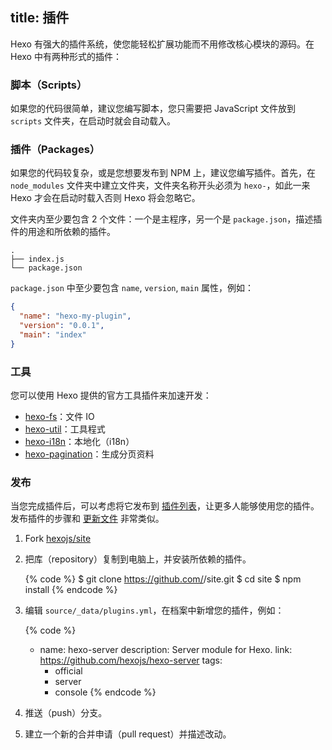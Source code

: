 title: 插件
---
Hexo 有强大的插件系统，使您能轻松扩展功能而不用修改核心模块的源码。在 Hexo 中有两种形式的插件：

### 脚本（Scripts）

如果您的代码很简单，建议您编写脚本，您只需要把 JavaScript 文件放到 `scripts` 文件夹，在启动时就会自动载入。

### 插件（Packages）

如果您的代码较复杂，或是您想要发布到 NPM 上，建议您编写插件。首先，在 `node_modules` 文件夹中建立文件夹，文件夹名称开头必须为 `hexo-`，如此一来 Hexo 才会在启动时载入否则 Hexo 将会忽略它。

文件夹内至少要包含 2 个文件：一个是主程序，另一个是 `package.json`，描述插件的用途和所依赖的插件。

``` plain
.
├── index.js
└── package.json
```

`package.json` 中至少要包含 `name`, `version`, `main` 属性，例如：

``` json package.json
{
  "name": "hexo-my-plugin",
  "version": "0.0.1",
  "main": "index"
}
```

### 工具

您可以使用 Hexo 提供的官方工具插件来加速开发：

- [hexo-fs]：文件 IO
- [hexo-util]：工具程式
- [hexo-i18n]：本地化（i18n）
- [hexo-pagination]：生成分页资料

### 发布

当您完成插件后，可以考虑将它发布到 [插件列表](/plugins)，让更多人能够使用您的插件。发布插件的步骤和 [更新文件](contributing.html#更新文件) 非常类似。

1. Fork [hexojs/site]
2. 把库（repository）复制到电脑上，并安装所依赖的插件。

    {% code %}
    $ git clone https://github.com/<username>/site.git
    $ cd site
    $ npm install
    {% endcode %}

3. 编辑 `source/_data/plugins.yml`，在档案中新增您的插件，例如：

    {% code %}
    - name: hexo-server
      description: Server module for Hexo.
      link: https://github.com/hexojs/hexo-server
      tags:
        - official
        - server
        - console
    {% endcode %}

4. 推送（push）分支。
5. 建立一个新的合并申请（pull request）并描述改动。

[hexo-fs]: https://github.com/hexojs/hexo-fs
[hexo-util]: https://github.com/hexojs/hexo-util
[hexo-i18n]: https://github.com/hexojs/hexo-i18n
[hexo-pagination]: https://github.com/hexojs/hexo-pagination
[hexojs/site]: https://github.com/hexojs/site
